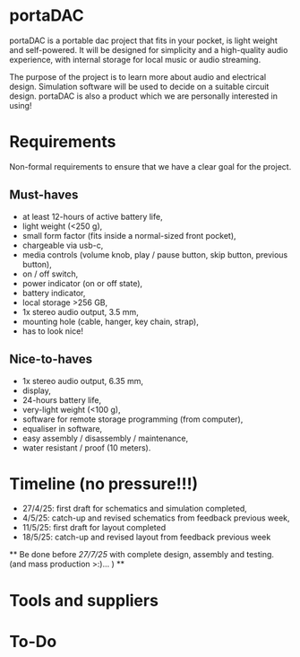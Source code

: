 # portaDAC
portaDAC is a portable dac project that fits in your pocket, is light weight and self-powered. It will be designed for simplicity and a high-quality audio experience, with internal storage for local music or audio streaming.

The purpose of the project is to learn more about audio and electrical design. Simulation software will be used to decide on a suitable circuit design. portaDAC is also a product which we are personally interested in using!

# Requirements
Non-formal requirements to ensure that we have a clear goal for the project.

## Must-haves
- at least 12-hours of active battery life,
- light weight (<250 g),
- small form factor (fits inside a normal-sized front pocket),
- chargeable via usb-c,
- media controls (volume knob, play / pause button, skip button, previous button),
- on / off switch,
- power indicator (on or off state),
- battery indicator,
- local storage >256 GB,
- 1x stereo audio output, 3.5 mm,
- mounting hole (cable, hanger, key chain, strap),
- has to look nice!


## Nice-to-haves
- 1x stereo audio output, 6.35 mm,
- display,
- 24-hours battery life,
- very-light weight (<100 g),
- software for remote storage programming (from computer),
- equaliser in software,
- easy assembly / disassembly / maintenance,
- water resistant / proof (10 meters).


# Timeline (no pressure!!!)
- 27/4/25: first draft for schematics and simulation completed,
- 4/5/25: catch-up and revised schematics from feedback previous week,
- 11/5/25: first draft for layout completed
- 18/5/25: catch-up and revised layout from feedback previous week

** Be done before _27/7/25_ with complete design, assembly and testing. (and mass production >:)... ) **

# Tools and suppliers

# To-Do

